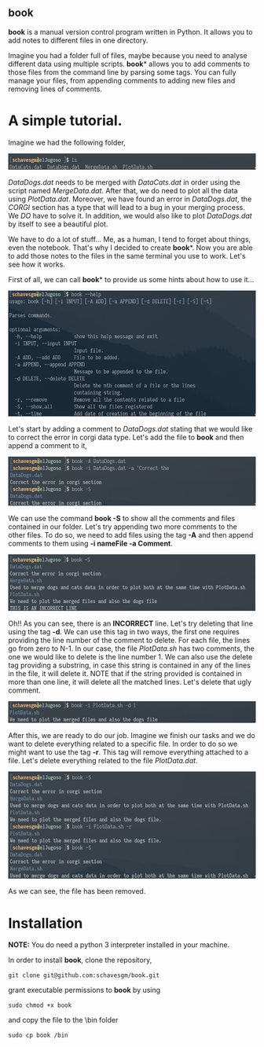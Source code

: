## book

**book** is a manual version control program written in Python.
It allows you to add notes to different files in one directory.

Imagine you had a folder full of files, maybe because you need to
analyse different data using multiple scripts. **book*** allows you
to add comments to those files from the command line by parsing
some tags. You can fully manage your files, from appending comments
to adding new files and removing lines of comments.

# A simple tutorial.

Imagine we had the following folder,

![Folder Data](./Images/FolderPic.png)

*DataDogs.dat* needs to be merged with *DataCats.dat* in order using
the script named *MergeData.dat*. After that, we do need to
plot all the data using *PlotData.dat*. Moreover, we have found
an error in *DataDogs.dat*, the *CORGI* section has a type that
will lead to a bug in your merging process. We *DO* have to
solve it. In addition, we would also like to plot *DataDogs.dat*
by itself to see a beautiful plot.

We have to do a lot of stuff... Me, as a human, I tend to forget
about things, even the notebook. That's why I decided to create
**book***. Now you are able to add those notes to the files in the same
terminal you use to work. Let's see how it works.

First of all, we can call **book*** to provide us some hints about
how to use it...

![Help Pic](./Images/HelpPic.png)

Let's start by adding a comment to *DataDogs.dat* stating that
we would like to correct the error in corgi data type. Let's add
the file to **book** and then append a comment to it,

![Add Pic](./Images/AddPic.png)

We can use the command **book -S** to show all the comments and
files contained in our folder. Let's try appending two more comments
to the other files. To do so, we need to add files using the tag **-A**
and then append comments to them using **-i nameFile -a Comment**.

![More Pic](./Images/MorePic.png)

Oh!! As you can see, there is an **INCORRECT** line. Let's try deleting
that line using the tag **-d**. We can use this tag in two ways, the
first one requires providing the line number of the comment to delete.
For each file, the lines go from zero to N-1. In our case, the file
*PlotData.sh* has two comments, the one we would like to delete is
the line number 1. We can also use the delete tag providing a substring,
in case this string is contained in any of the lines in the file, it will
delete it. NOTE that if the string provided is contained in more than one
line, it will delete all the matched lines. Let's delete that ugly comment.

![Del Pic](./Images/DelPic.png)

After this, we are ready to do our job. Imagine we finish our tasks and we
do want to delete everything related to a specific file. In order to do so
we might want to use the tag **-r**. This tag will remove everything attached
to a file. Let's delete everything related to the file *PlotData.dat*.

![Rem Pic](./Images/RemPic.png)

As we can see, the file has been removed.

# Installation

**NOTE:** You do need a python 3 interpreter installed in your machine.

In order to install **book**, clone the repository,

```
git clone git@github.com:schavesgm/book.git
```

grant executable permissions to **book** by using

```
sudo chmod +x book
```

and copy the file to the \bin folder

```
sudo cp book /bin
```










